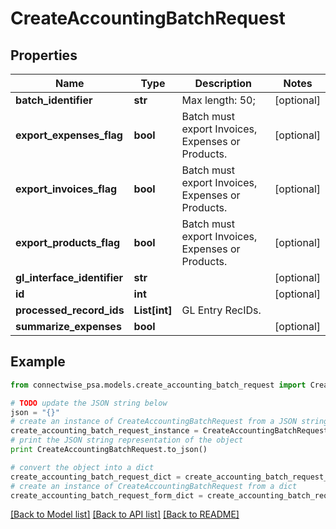 # CreateAccountingBatchRequest


## Properties
Name | Type | Description | Notes
------------ | ------------- | ------------- | -------------
**batch_identifier** | **str** |  Max length: 50; | [optional] 
**export_expenses_flag** | **bool** | Batch must export Invoices, Expenses or Products. | [optional] 
**export_invoices_flag** | **bool** | Batch must export Invoices, Expenses or Products. | [optional] 
**export_products_flag** | **bool** | Batch must export Invoices, Expenses or Products. | [optional] 
**gl_interface_identifier** | **str** |  | [optional] 
**id** | **int** |  | [optional] 
**processed_record_ids** | **List[int]** | GL Entry RecIDs. | 
**summarize_expenses** | **bool** |  | [optional] 

## Example

```python
from connectwise_psa.models.create_accounting_batch_request import CreateAccountingBatchRequest

# TODO update the JSON string below
json = "{}"
# create an instance of CreateAccountingBatchRequest from a JSON string
create_accounting_batch_request_instance = CreateAccountingBatchRequest.from_json(json)
# print the JSON string representation of the object
print CreateAccountingBatchRequest.to_json()

# convert the object into a dict
create_accounting_batch_request_dict = create_accounting_batch_request_instance.to_dict()
# create an instance of CreateAccountingBatchRequest from a dict
create_accounting_batch_request_form_dict = create_accounting_batch_request.from_dict(create_accounting_batch_request_dict)
```
[[Back to Model list]](../README.md#documentation-for-models) [[Back to API list]](../README.md#documentation-for-api-endpoints) [[Back to README]](../README.md)


